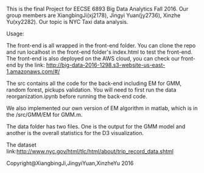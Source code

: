 This is the final Project for EECSE 6893 Big Data Analytics Fall 2016. Our group members are XiangbingJi(xj2178), Jingyi Yuan(jy2736), Xinzhe Yu(xy2282). Our topic is NYC Taxi data analysis. 

Usage:

The front-end is all wrapped in the front-end folder. You can clone the repo and run localhost in the front-end folder's index.html to test the front-end. The front-end is also deployed on the AWS cloud, you can check our front-end by the link: http://big-data-2016-1298.s3-website-us-east-1.amazonaws.com/#/ 

The src contains all the code for the back-end including EM for GMM, random forest, pickups validation. You will need to first run the data reorganization.ipynb before running the back-end code.

We also implemented our own version of EM algorithm in matlab, which is in the /src/GMM/EM for GMM.m.

The data folder has two files. One is the output for the GMM model and another is the overall statistics for the D3 visualization.

The dataset link:http://www.nyc.gov/html/tlc/html/about/trip_record_data.shtml

Copyright@XiangbingJi,JingyiYuan,XinzheYu 2016

